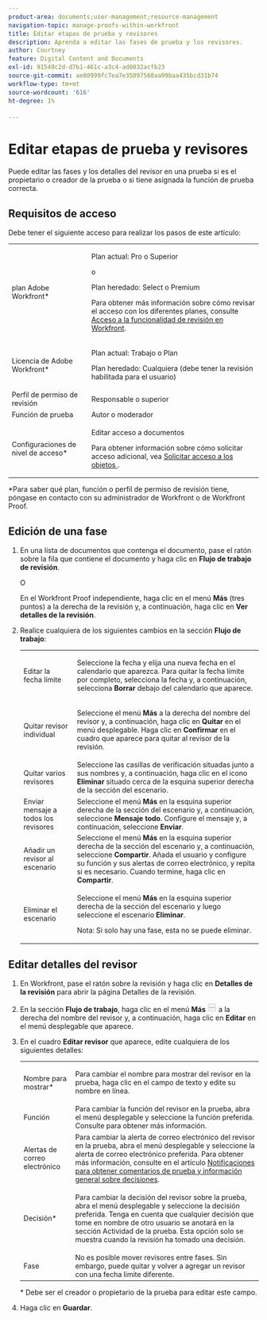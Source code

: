 ```yaml
---
product-area: documents;user-management;resource-management
navigation-topic: manage-proofs-within-workfront
title: Editar etapas de prueba y revisores
description: Aprenda a editar las fases de prueba y los revisores.
author: Courtney
feature: Digital Content and Documents
exl-id: 91549c2d-d7b1-461c-a3c4-ad0032acfb23
source-git-commit: ae80999fc7ea7e35097560aa99baa435bcd31b74
workflow-type: tm+mt
source-wordcount: '616'
ht-degree: 1%

---
```


# Editar etapas de prueba y revisores

Puede editar las fases y los detalles del revisor en una prueba si es el propietario o creador de la prueba o si tiene asignada la función de prueba correcta.

## Requisitos de acceso

Debe tener el siguiente acceso para realizar los pasos de este artículo:

<table style="table-layout:auto"> 
 <col> 
 <col> 
 <tbody> 
  <tr> 
   <td role="rowheader">plan Adobe Workfront*</td> 
   <td> <p>Plan actual: Pro o Superior</p> <p>o</p> <p>Plan heredado: Select o Premium</p> <p>Para obtener más información sobre cómo revisar el acceso con los diferentes planes, consulte <a href="/help/quicksilver/administration-and-setup/manage-workfront/configure-proofing/access-to-proofing-functionality.md" class="MCXref xref">Acceso a la funcionalidad de revisión en Workfront</a>.</p> </td> 
  </tr> 
  <tr> 
   <td role="rowheader">Licencia de Adobe Workfront*</td> 
   <td> <p>Plan actual: Trabajo o Plan</p> <p>Plan heredado: Cualquiera (debe tener la revisión habilitada para el usuario)</p> </td> 
  </tr> 
  <tr> 
   <td role="rowheader">Perfil de permiso de revisión </td> 
   <td>Responsable o superior</td> 
  </tr> 
  <tr> 
   <td role="rowheader">Función de prueba</td> 
   <td>Autor o moderador </td> 
  </tr> 
  <tr> 
   <td role="rowheader">Configuraciones de nivel de acceso*</td> 
   <td> <p>Editar acceso a documentos</p> <p>Para obtener información sobre cómo solicitar acceso adicional, vea <a href="../../../workfront-basics/grant-and-request-access-to-objects/request-access.md" class="MCXref xref">Solicitar acceso a los objetos </a>.</p> </td> 
  </tr> 
 </tbody> 
</table>

&#42;Para saber qué plan, función o perfil de permiso de revisión tiene, póngase en contacto con su administrador de Workfront o de Workfront Proof.

## Edición de una fase

1. En una lista de documentos que contenga el documento, pase el ratón sobre la fila que contiene el documento y haga clic en **Flujo de trabajo de revisión**.

   O

   En el Workfront Proof independiente, haga clic en el menú **Más** (tres puntos) a la derecha de la revisión y, a continuación, haga clic en **Ver detalles de la revisión**.

1. Realice cualquiera de los siguientes cambios en la sección **Flujo de trabajo**:

   <table style="table-layout:auto"> 
    <col> 
    <col> 
    <tbody> 
     <tr> 
      <td role="rowheader">Editar la fecha límite</td> 
      <td> <p>Seleccione la fecha y elija una nueva fecha en el calendario que aparezca. Para quitar la fecha límite por completo, selecciona la fecha y, a continuación, selecciona <strong>Borrar</strong> debajo del calendario que aparece.</p> </td> 
     </tr> 
     <tr> 
      <td role="rowheader">Quitar revisor individual</td> 
      <td> <p>Seleccione el menú <strong>Más</strong> a la derecha del nombre del revisor y, a continuación, haga clic en <strong>Quitar</strong> en el menú desplegable. Haga clic en <strong>Confirmar</strong> en el cuadro que aparece para quitar al revisor de la revisión.</p> </td> 
     </tr> 
     <tr> 
      <td role="rowheader">Quitar varios revisores</td> 
      <td>Seleccione las casillas de verificación situadas junto a sus nombres y, a continuación, haga clic en el icono <strong>Eliminar</strong> situado cerca de la esquina superior derecha de la sección del escenario.</td> 
     </tr> 
     <tr> 
      <td role="rowheader">Enviar mensaje a todos los revisores</td> 
      <td>Seleccione el menú <strong>Más</strong> en la esquina superior derecha de la sección del escenario y, a continuación, seleccione <strong>Mensaje todo</strong>. Configure el mensaje y, a continuación, seleccione <strong>Enviar</strong>.</td> 
     </tr> 
     <tr> 
      <td role="rowheader">Añadir un revisor al escenario</td> 
      <td>Seleccione el menú <strong>Más</strong> en la esquina superior derecha de la sección del escenario y, a continuación, seleccione <strong>Compartir</strong>. Añada el usuario y configure su función y sus alertas de correo electrónico, y repita si es necesario. Cuando termine, haga clic en <strong>Compartir</strong>.</td> 
     </tr> 
     <tr> 
      <td role="rowheader">Eliminar el escenario</td> 
      <td> <p>Seleccione el menú <strong>Más</strong> en la esquina superior derecha de la sección del escenario y luego seleccione el escenario <strong>Eliminar</strong>.</p> <p>Nota: Si solo hay una fase, esta no se puede eliminar.</p> </td> 
     </tr> 
    </tbody> 
   </table>

## Editar detalles del revisor

1. En Workfront, pase el ratón sobre la revisión y haga clic en **Detalles de la revisión** para abrir la página Detalles de la revisión.
1. En la sección **Flujo de trabajo**, haga clic en el menú **Más** ![](assets/more-button-small.png) a la derecha del nombre del revisor y, a continuación, haga clic en **Editar** en el menú desplegable que aparece.

1. En el cuadro **Editar revisor** que aparece, edite cualquiera de los siguientes detalles:

   <table style="table-layout:auto"> 
    <col> 
    <col> 
    <tbody> 
     <tr> 
      <td role="rowheader">Nombre para mostrar*</td> 
      <td> <p>Para cambiar el nombre para mostrar del revisor en la prueba, haga clic en el campo de texto y edite su nombre en línea.</p> </td> 
     </tr> 
     <tr> 
      <td role="rowheader">Función</td> 
      <td>Para cambiar la función del revisor en la prueba, abra el menú desplegable y seleccione la función preferida. Consulte para obtener más información.</td> 
     </tr> 
     <tr> 
      <td role="rowheader">Alertas de correo electrónico</td> 
      <td>Para cambiar la alerta de correo electrónico del revisor en la prueba, abra el menú desplegable y seleccione la alerta de correo electrónico preferida. Para obtener más información, consulte en el artículo <a href="../../../review-and-approve-work/proofing/proofing-overview/notifications-proof-comments-decisions.md" class="MCXref xref">Notificaciones para obtener comentarios de prueba y información general sobre decisiones</a>.</td> 
     </tr> 
     <tr data-mc-conditions=""> 
      <td role="rowheader">Decisión*</td> 
      <td> <p>Para cambiar la decisión del revisor sobre la prueba, abra el menú desplegable y seleccione la decisión preferida. Tenga en cuenta que cualquier decisión que tome en nombre de otro usuario se anotará en la sección Actividad de la prueba. Esta opción solo se muestra cuando la revisión ha tomado una decisión.</p> </td> 
     </tr> 
     <tr> 
      <td role="rowheader">Fase</td> 
      <td>No es posible mover revisores entre fases. Sin embargo, puede quitar y volver a agregar un revisor con una fecha límite diferente.</td> 
     </tr> 
    </tbody> 
   </table>

   &#42; Debe ser el creador o propietario de la prueba para editar este campo.

1. Haga clic en **Guardar**.
